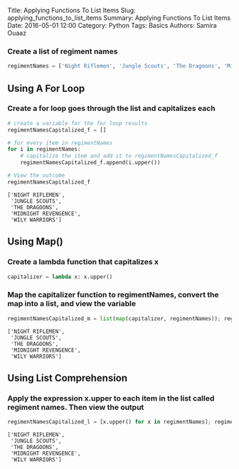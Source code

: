 Title: Applying Functions To List Items
Slug: applying_functions_to_list_items
Summary: Applying Functions To List Items
Date: 2016-05-01 12:00
Category: Python
Tags: Basics
Authors: Samira Ouaaz



### Create a list of regiment names


```python
regimentNames = ['Night Riflemen', 'Jungle Scouts', 'The Dragoons', 'Midnight Revengence', 'Wily Warriors']
```

## Using A For Loop

### Create a for loop goes through the list and capitalizes each


```python
# create a variable for the for loop results
regimentNamesCapitalized_f = []

# for every item in regimentNames
for i in regimentNames:
    # capitalize the item and add it to regimentNamesCapitalized_f
    regimentNamesCapitalized_f.append(i.upper())

# View the outcome
regimentNamesCapitalized_f
```




    ['NIGHT RIFLEMEN',
     'JUNGLE SCOUTS',
     'THE DRAGOONS',
     'MIDNIGHT REVENGENCE',
     'WILY WARRIORS']



## Using Map()

### Create a lambda function that capitalizes x


```python
capitalizer = lambda x: x.upper()
```

### Map the capitalizer function to regimentNames, convert the map into a list, and view the variable


```python
regimentNamesCapitalized_m = list(map(capitalizer, regimentNames)); regimentNamesCapitalized_m
```




    ['NIGHT RIFLEMEN',
     'JUNGLE SCOUTS',
     'THE DRAGOONS',
     'MIDNIGHT REVENGENCE',
     'WILY WARRIORS']



## Using List Comprehension

### Apply the expression x.upper to each item in the list called regiment names. Then view the output


```python
regimentNamesCapitalized_l = [x.upper() for x in regimentNames]; regimentNamesCapitalized_l
```




    ['NIGHT RIFLEMEN',
     'JUNGLE SCOUTS',
     'THE DRAGOONS',
     'MIDNIGHT REVENGENCE',
     'WILY WARRIORS']

